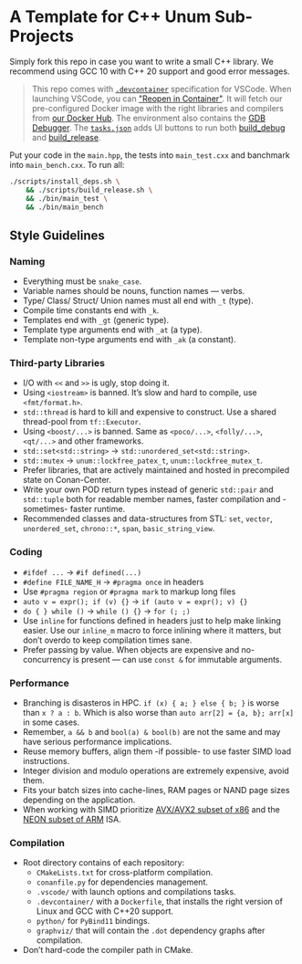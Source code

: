 # A Template for C++ Unum Sub-Projects

Simply fork this repo in case you want to write a small C++ library. 
We recommend using GCC 10 with C++ 20 support and good error messages.

> This repo comes with [`.devcontainer`](.devcontainer/devcontainer.json) specification for VSCode.
> When launching VSCode, you can ["Reopen in Container"](https://code.visualstudio.com/docs/remote/containers).
> It will fetch our pre-configured Docker image with the right libraries and compilers from [our Docker Hub](https://hub.docker.com/r/unum/devcontainers).
> The environment also contains the [GDB Debugger](https://www.gnu.org/software/gdb/).
> The [`tasks.json`](.vscode/tasks.json) adds UI buttons to run both [build_debug](scripts/build_debug.sh) and [build_release](scripts/build_release.sh).

Put your code in the `main.hpp`, the tests into `main_test.cxx` and banchmark into `main_bench.cxx`.
To run all:

```sh
./scripts/install_deps.sh \
	&& ./scripts/build_release.sh \
	&& ./bin/main_test \
	&& ./bin/main_bench
```

## Style Guidelines

### Naming

* Everything must be `snake_case`.
* Variable names should be nouns, function names — verbs.
* Type/ Class/ Struct/ Union names must all end with `_t` (type).
* Compile time constants end with `_k`.
* Templates end with `_gt` (generic type).
* Template type arguments end with `_at` (a type).
* Template non-type arguments end with `_ak` (a constant).

### Third-party Libraries

* I/O with `<<` and `>>` is ugly, stop doing it.
* Using `<iostream>` is banned. It’s slow and hard to compile, use `<fmt/format.h>`.
* `std::thread` is hard to kill and expensive to construct. Use a shared thread-pool from `tf::Executor`.
* Using `<boost/...>` is banned. Same as `<poco/...>`, `<folly/...>`, `<qt/...>` and other frameworks.
* `std::set<std::string>` -> `std::unordered_set<std::string>`.
* `std::mutex` -> `unum::lockfree_patex_t`, `unum::lockfree_mutex_t`.
* Prefer libraries, that are actively maintained and hosted in precompiled state on Conan-Center.
* Write your own POD return types instead of generic `std::pair` and `std::tuple` both for readable member names, faster compilation and -sometimes- faster runtime.
* Recommended classes and data-structures from STL: `set`, `vector`, `unordered_set`, `chrono::*`, `span`, `basic_string_view`.

### Coding

* `#ifdef ...` -> `#if defined(...)`
* `#define FILE_NAME_H` -> `#pragma once` in headers
* Use `#pragma region` or `#pragma mark` to markup long files
* `auto v = expr(); if (v) {}` -> `if (auto v = expr(); v) {}`
* `do { } while ()` -> `while () {}` -> `for (; ;)`
* Use `inline` for functions defined in headers just to help make linking easier. Use our `inline_m` macro to force inlining where it matters, but don’t overdo to keep compilation times sane.
* Prefer passing by value. When objects are expensive and no-concurrency is present — can use `const &` for immutable arguments.

### Performance

* Branching is disasteros in HPC. `if (x) { a; } else { b; }` is worse than `x ? a : b`. Which is also worse than `auto arr[2] = {a, b}; arr[x]` in some cases.
* Remember, `a && b` and `bool(a) & bool(b)` are not the same and may have serious performance implications.
* Reuse memory buffers, align them -if possible- to use faster SIMD load instructions.
* Integer division and modulo operations are extremely expensive, avoid them.
* Fits your batch sizes into cache-lines, RAM pages or NAND page sizes depending on the application.
* When working with SIMD prioritize [AVX/AVX2 subset of x86](https://software.intel.com/sites/landingpage/IntrinsicsGuide/#techs=AVX,AVX2) and the [NEON subset of ARM](https://developer.arm.com/architectures/instruction-sets/simd-isas/neon/intrinsics) ISA.

### Compilation

* Root directory contains of each repository:
  	* `CMakeLists.txt` for cross-platform compilation.
  	* `conanfile.py` for dependencies management.
  	* `.vscode/` with launch options and compilations tasks.
	* `.devcontainer/` with a `Dockerfile`, that installs the right version of Linux and GCC with C++20 support.
  	* `python/` for `PyBind11` bindings.
	* `graphviz/` that will contain the `.dot` dependency graphs after compilation.
* Don’t hard-code the compiler path in CMake.
